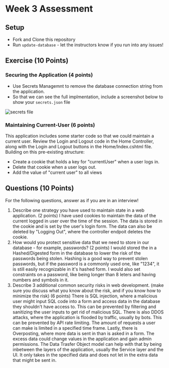 # Week 3 Assessment

## Setup
* Fork and Clone this repository
* Run `update-database` - let the instructors know if you run into any issues!

## Exercise (10 Points)
### Securing the Application (4 points)
* Use Secrets Managemnt to remove the database connection string from the application.
* So that we can see the full implmentation, include a screenshot below to show your `secrets.json` file

![secrets file](https://github.com/abukhmirov/Mod4Week3_Assessment/assets/130601068/65135092-f928-4a5a-8552-2873e145b218)


### Maintaining Current-User (6 points)

This application includes some starter code so that we could maintain a current user.  Review the Login and Logout code in the Home Controller, along with the Login and Logout buttons in the Home/Index.cshtml file.  Building on this pre-existing structure:
* Create a cookie that holds a key for "currentUser" when a user logs in.
* Delete that cookie when a user logs out.
* Add the value of "current user" to all views

## Questions (10 Points)

For the following questions, answer as if you are in an interview!
1. Describe one strategy you have used to maintain state in a web application. (2 points)
I have used cookies to maintain the data of the current logged in user over the time of the session. The data is stored in the cookie and is set by the user's login form. The data can also be deleted by "Logging Out", where the controller endpoit deletes the cookie.
2. How would you protect sensitive data that we need to store in our database - for example, passwords? (2 points)
I would stored the in a Hashed/Digested form in the database to lower the risk of the passwords being stolen. Hashing is a good way to prevent stolen passwords, but if the password is a commonly used one, like "1234", it is still easily recognizable in it's hashed form. I would also set constraints on a password, like being longer than 8 leters and having numbers and symbols in it.
3. Describe 3 additional common security risks in web development. (make sure you discuss what you know about the risk, and if you know how to minimize the risk) (6 points)
   There is SQL injection, where a malicious user might input SQL code into a form and access data in the database they shouldn't have access to. This can be prevented by filtering and sanitizing the user inputs to get rid of malicious SQL. 
There is also DDOS attacks, where the application is flooded by traffic, usually by bots. This can be prevented by API rate limiting. The amount of requests a user can make is limited in a specified time frame.
Lastly, there is Overposting, where more data is sent in than is asked in a form. The excess data could change values in the application and gain admin permissions. The Data Trasfer Object model can help with that by being inbetween the layers of the application, usually the Service layer and the UI. It only takes in the specified data and does not let in the extra data that might be sent in.

